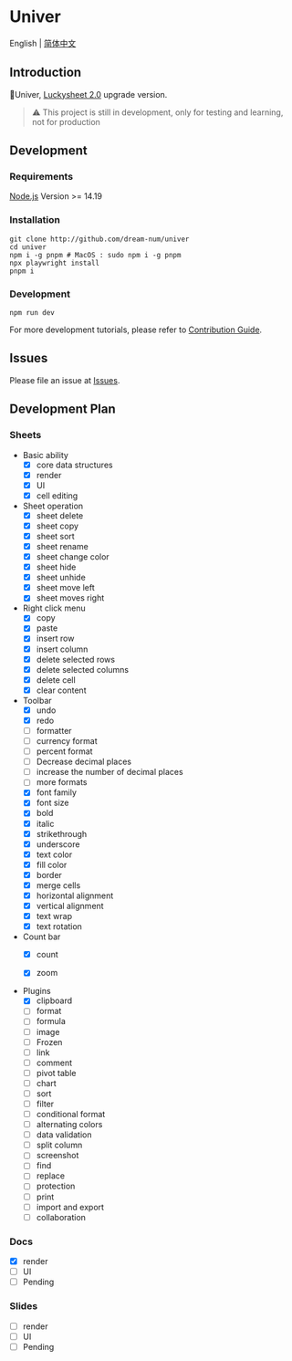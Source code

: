 # Univer

English | [简体中文](./README-zh.md)

## Introduction

🚀Univer, [Luckysheet 2.0](https://github.com/dream-num/luckysheet) upgrade version.

> ⚠️ This project is still in development, only for testing and learning, not for production

## Development

### Requirements

[Node.js](https://nodejs.org/en/) Version >= 14.19

### Installation
````
git clone http://github.com/dream-num/univer
cd univer
npm i -g pnpm # MacOS : sudo npm i -g pnpm
npx playwright install
pnpm i
````
### Development
````
npm run dev
````

For more development tutorials, please refer to [Contribution Guide](./.github/contributing.md).

## Issues

Please file an issue at [Issues](http://github.com/dream-num/univer/issues).

## Development Plan

### Sheets

- Basic ability
  - [x] core data structures
  - [x] render
  - [x] UI
  - [x] cell editing

- Sheet operation
  - [x] sheet delete
  - [x] sheet copy
  - [x] sheet sort
  - [x] sheet rename
  - [x] sheet change color
  - [x] sheet hide
  - [x] sheet unhide
  - [x] sheet move left
  - [x] sheet moves right

- Right click menu
  - [x] copy
  - [x] paste
  - [x] insert row
  - [x] insert column
  - [x] delete selected rows
  - [x] delete selected columns
  - [x] delete cell
  - [x] clear content

- Toolbar
  - [x] undo
  - [x] redo
  - [ ] formatter
  - [ ] currency format
  - [ ] percent format
  - [ ] Decrease decimal places
  - [ ] increase the number of decimal places
  - [ ] more formats
  - [x] font family
  - [x] font size
  - [x] bold
  - [x] italic
  - [x] strikethrough
  - [x] underscore
  - [x] text color
  - [x] fill color
  - [x] border
  - [x] merge cells
  - [x] horizontal alignment
  - [x] vertical alignment
  - [x] text wrap
  - [x] text rotation

- Count bar
  - [x] count
  - [x] zoom


- Plugins
  - [x] clipboard
  - [ ] format
  - [ ] formula
  - [ ] image
  - [ ] Frozen
  - [ ] link
  - [ ] comment
  - [ ] pivot table
  - [ ] chart
  - [ ] sort
  - [ ] filter
  - [ ] conditional format
  - [ ] alternating colors
  - [ ] data validation
  - [ ] split column
  - [ ] screenshot
  - [ ] find
  - [ ] replace
  - [ ] protection
  - [ ] print
  - [ ] import and export
  - [ ] collaboration

### Docs

- [x] render
- [ ] UI
- [ ] Pending

### Slides

- [ ] render
- [ ] UI
- [ ] Pending